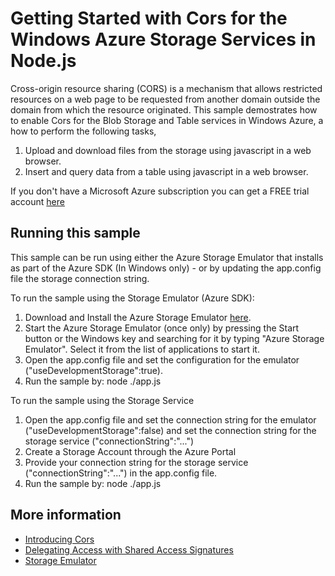 ﻿# Getting Started with Cors for the Windows Azure Storage Services in Node.js

Cross-origin resource sharing (CORS) is a mechanism that allows restricted resources on a web page to be requested from another domain outside the domain from which the resource originated.
This sample demostrates how to enable Cors for the Blob Storage and Table services in Windows Azure, a how to perform the following tasks,

1. Upload and download files from the storage using javascript in a web browser.
2. Insert and query data from a table using javascript in a web browser. 

If you don't have a Microsoft Azure subscription you can
get a FREE trial account [here](http://go.microsoft.com/fwlink/?LinkId=330212)

## Running this sample

This sample can be run using either the Azure Storage Emulator that installs as part of the Azure SDK (In Windows only) - or by
updating the app.config file the storage connection string.

To run the sample using the Storage Emulator (Azure SDK):

1. Download and Install the Azure Storage Emulator [here](http://azure.microsoft.com/en-us/downloads/).
2. Start the Azure Storage Emulator (once only) by pressing the Start button or the Windows key and searching for it by typing "Azure Storage Emulator". Select it from the list of applications to start it.
3. Open the app.config file and set the configuration for the emulator ("useDevelopmentStorage":true).
4. Run the sample by: node ./app.js

To run the sample using the Storage Service

1. Open the app.config file and set the connection string for the emulator ("useDevelopmentStorage":false) and set the connection string for the storage service ("connectionString":"...")
2. Create a Storage Account through the Azure Portal
3. Provide your connection string for the storage service ("connectionString":"...") in the app.config file. 
4. Run the sample by: node ./app.js

## More information
- [Introducing Cors](https://blogs.msdn.microsoft.com/windowsazurestorage/2014/02/03/windows-azure-storage-introducing-cors/)
- [Delegating Access with Shared Access Signatures](http://azure.microsoft.com/en-us/documentation/articles/storage-dotnet-shared-access-signature-part-1/)
- [Storage Emulator](https://azure.microsoft.com/en-us/documentation/articles/storage-use-emulator/)
